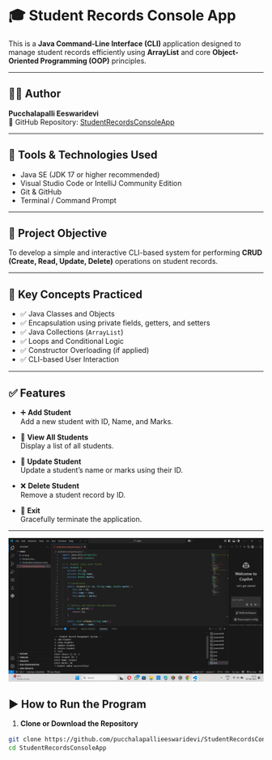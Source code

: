 # 🎓 Student Records Console App

This is a **Java Command-Line Interface (CLI)** application designed to manage student records efficiently using **ArrayList** and core **Object-Oriented Programming (OOP)** principles.

---

## 👩‍💻 Author

**Pucchalapalli Eeswaridevi**  
🔗 GitHub Repository: [StudentRecordsConsoleApp](https://github.com/pucchalapallieeswaridevi/StudentRecordsConsoleApp/tree/main)

---

## 🧰 Tools & Technologies Used

- Java SE (JDK 17 or higher recommended)
- Visual Studio Code or IntelliJ Community Edition
- Git & GitHub
- Terminal / Command Prompt

---

## 🎯 Project Objective

To develop a simple and interactive CLI-based system for performing **CRUD (Create, Read, Update, Delete)** operations on student records.

---

## 🔑 Key Concepts Practiced

- ✅ Java Classes and Objects
- ✅ Encapsulation using private fields, getters, and setters
- ✅ Java Collections (`ArrayList`)
- ✅ Loops and Conditional Logic
- ✅ Constructor Overloading (if applied)
- ✅ CLI-based User Interaction

---

## ✅ Features

- ➕ **Add Student**  
  Add a new student with ID, Name, and Marks.

- 📄 **View All Students**  
  Display a list of all students.

- 🔁 **Update Student**  
  Update a student’s name or marks using their ID.

- ❌ **Delete Student**  
  Remove a student record by ID.

- 🚪 **Exit**  
  Gracefully terminate the application.

---

![App Screenshot](scrn.png)


## ▶️ How to Run the Program

1. **Clone or Download the Repository**

```bash
git clone https://github.com/pucchalapallieeswaridevi/StudentRecordsConsoleApp.git
cd StudentRecordsConsoleApp

